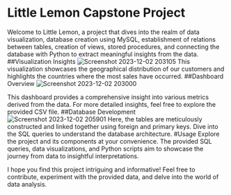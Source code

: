 # Little Lemon Capstone Project
Welcome to Little Lemon, a project that dives into the realm of data visualization, database creation using MySQL, establishment of relations between tables, creation of views, stored procedures, and connecting the database with Python to extract meaningful insights from the data.
##Visualization Insights
![Screenshot 2023-12-02 203105](https://github.com/soheilgarfam/LittleLemon_capstone_project/assets/94307530/1775b9b8-de20-4c7d-8373-8b652759cbda)
This visualization showcases the geographical distribution of our customers and highlights the countries where the most sales have occurred.
##Dashboard Overview
![Screenshot 2023-12-02 203000](https://github.com/soheilgarfam/LittleLemon_capstone_project/assets/94307530/fa8faf68-8d5e-4be1-b277-8243fd7eebe1)

This dashboard provides a comprehensive insight into various metrics derived from the data. For more detailed insights, feel free to explore the provided CSV file.
##Database Development
![Screenshot 2023-12-02 205901](https://github.com/soheilgarfam/LittleLemon_capstone_project/assets/94307530/730a669b-46b5-499c-9304-74cbe988afda)
Here, the tables are meticulously constructed and linked together using foreign and primary keys. Dive into the SQL queries to understand the database architecture.
#Usage
Explore the project and its components at your convenience. The provided SQL queries, data visualizations, and Python scripts aim to showcase the journey from data to insightful interpretations.

I hope you find this project intriguing and informative! Feel free to contribute, experiment with the provided data, and delve into the world of data analysis.


